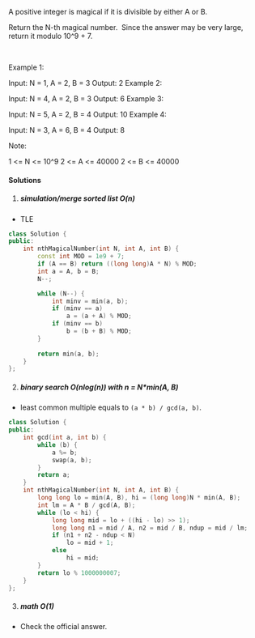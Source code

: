A positive integer is magical if it is divisible by either A or B.

Return the N-th magical number.  Since the answer may be very large, return it modulo 10^9 + 7.

 

Example 1:

Input: N = 1, A = 2, B = 3
Output: 2
Example 2:

Input: N = 4, A = 2, B = 3
Output: 6
Example 3:

Input: N = 5, A = 2, B = 4
Output: 10
Example 4:

Input: N = 3, A = 6, B = 4
Output: 8
 

Note:

1 <= N <= 10^9
2 <= A <= 40000
2 <= B <= 40000

#### Solutions

1. ##### simulation/merge sorted list O(n)

- TLE

```c++
class Solution {
public:
    int nthMagicalNumber(int N, int A, int B) {
        const int MOD = 1e9 + 7;
        if (A == B) return ((long long)A * N) % MOD; 
        int a = A, b = B;
        N--;

        while (N--) {
            int minv = min(a, b);
            if (minv == a)
                a = (a + A) % MOD;
            if (minv == b)
                b = (b + B) % MOD;
        }
        
        return min(a, b);
    }
};
```

2. ##### binary search O(nlog(n)) with n = N*min(A, B)

- least common multiple equals to `(a * b) / gcd(a, b)`.

```c++
class Solution {
public:
    int gcd(int a, int b) {
        while (b) {
            a %= b;
            swap(a, b);
        }
        return a;
    }
    int nthMagicalNumber(int N, int A, int B) {
        long long lo = min(A, B), hi = (long long)N * min(A, B);
        int lm = A * B / gcd(A, B);
        while (lo < hi) {
            long long mid = lo + ((hi - lo) >> 1);
            long long n1 = mid / A, n2 = mid / B, ndup = mid / lm;
            if (n1 + n2 - ndup < N)
                lo = mid + 1;
            else
                hi = mid;
        }
        return lo % 1000000007;
    }
};
```

3. ##### math O(1)

- Check the official answer.

```c++

```